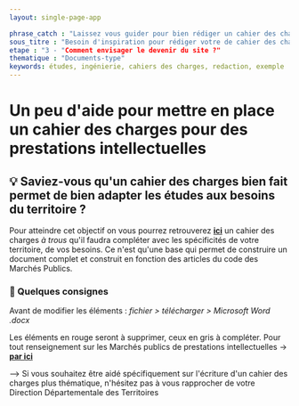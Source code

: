 ```yaml
---
layout: single-page-app

phrase_catch : "Laissez vous guider pour bien rédiger un cahier des charges pour prestations intellectuelles"
sous_titre : "Besoin d'inspiration pour rédiger votre de cahier des charges ? Voici une version à compléter!"
etape : "3 - "Comment envisager le devenir du site ?"
thematique : "Documents-type"
keywords: études, ingénierie, cahiers des charges, redaction, exemple
---
```


# Un peu d'aide pour mettre en place un cahier des charges pour des prestations intellectuelles

## 💡 Saviez-vous qu'un cahier des charges bien fait permet de bien adapter les études aux besoins du territoire ?

Pour atteindre cet objectif on vous pourrez retrouverez **[ici](https://docs.google.com/document/d/1VYAN3NGxpL5xP9es6uoM4UOUUJvwmNit/edit)** un cahier des charges *à trous* qu'il faudra compléter avec les spécificités de votre territoire, de vos besoins.
Ce n'est qu'une base qui permet de construire un document complet et construit en fonction des articles du code des Marchés Publics.

### 🚀 Quelques consignes

Avant de modifier les éléments : *fichier > télécharger > Microsoft Word .docx*

Les éléments en rouge seront à supprimer, ceux en gris à compléter.
Pour tout renseignement sur les Marchés publics de prestations intellectuelles → **[par ici](http://www.marche-public.fr/Marches-publics/Textes/CCAG/CCAG-PI/CCAG-PI.htm)**

--> Si vous souhaitez être aidé spécifiquement sur l'écriture d'un cahier des charges plus thématique, n'hésitez pas à vous rapprocher de votre Direction Départementale des Territoires

